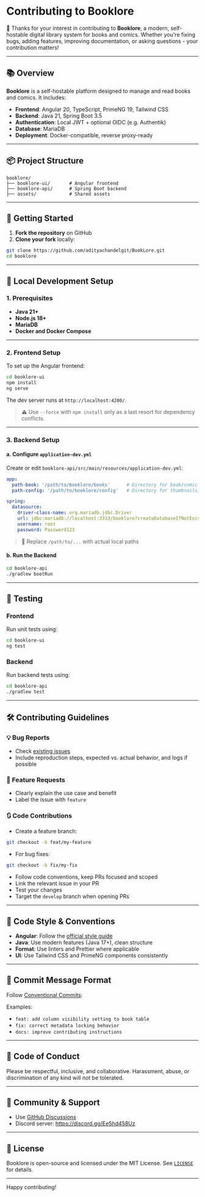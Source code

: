 # Contributing to Booklore

🎉 Thanks for your interest in contributing to **Booklore**, a modern, self-hostable digital library system for books and comics. Whether you're fixing bugs, adding features, improving documentation, or asking questions - your contribution matters!

---

## 📚 Overview

**Booklore** is a self-hostable platform designed to manage and read books and comics. It includes:

- **Frontend**: Angular 20, TypeScript, PrimeNG 19, Tailwind CSS
- **Backend**: Java 21, Spring Boot 3.5
- **Authentication**: Local JWT + optional OIDC (e.g. Authentik)
- **Database**: MariaDB
- **Deployment**: Docker-compatible, reverse proxy-ready

---

## 📦 Project Structure

```
booklore/
├── booklore-ui/       # Angular frontend
├── booklore-api/      # Spring Boot backend
├── assets/            # Shared assets
```

---

## 🚀 Getting Started

1. **Fork the repository** on GitHub
2. **Clone your fork** locally:

```bash
git clone https://github.com/adityachandelgit/BookLore.git
cd booklore
```

---

## 🧱 Local Development Setup

### 1. Prerequisites

- **Java 21+**
- **Node.js 18+**
- **MariaDB**
- **Docker and Docker Compose**

---

### 2. Frontend Setup

To set up the Angular frontend:

```bash
cd booklore-ui
npm install
ng serve
```

The dev server runs at `http://localhost:4200/`.

> ⚠️ Use `--force` with `npm install` only as a last resort for dependency conflicts.

---

### 3. Backend Setup

#### a. Configure `application-dev.yml`

Create or edit `booklore-api/src/main/resources/application-dev.yml`:

```yaml
app:
  path-book: '/path/to/booklore/books'      # Directory for book/comic files
  path-config: '/path/to/booklore/config'   # Directory for thumbnails, metadata, etc.

spring:
  datasource:
    driver-class-name: org.mariadb.jdbc.Driver
    url: jdbc:mariadb://localhost:3333/booklore?createDatabaseIfNotExist=true
    username: root
    password: Password123
```

> 🔧 Replace `/path/to/...` with actual local paths

#### b. Run the Backend

```bash
cd booklore-api
./gradlew bootRun
```

---

## 🧪 Testing

### Frontend

Run unit tests using:

```bash
cd booklore-ui
ng test
```

### Backend

Run backend tests using:

```bash
cd booklore-api
./gradlew test
```

---

## 🛠️ Contributing Guidelines

### 💡 Bug Reports

- Check [existing issues](https://github.com/adityachandelgit/BookLore/issues)
- Include reproduction steps, expected vs. actual behavior, and logs if possible

### 🌟 Feature Requests

- Clearly explain the use case and benefit
- Label the issue with `feature`

### 🔃 Code Contributions

- Create a feature branch:

```bash
git checkout -b feat/my-feature
```

- For bug fixes:

```bash
git checkout -b fix/my-fix
```

- Follow code conventions, keep PRs focused and scoped
- Link the relevant issue in your PR
- Test your changes
- Target the `develop` branch when opening PRs

---

## 🧼 Code Style & Conventions

- **Angular**: Follow the [official style guide](https://angular.io/guide/styleguide)
- **Java**: Use modern features (Java 17+), clean structure
- **Format**: Use linters and Prettier where applicable
- **UI**: Use Tailwind CSS and PrimeNG components consistently

---

## 📝 Commit Message Format

Follow [Conventional Commits](https://www.conventionalcommits.org/):

Examples:

- `feat: add column visibility setting to book table`
- `fix: correct metadata locking behavior`
- `docs: improve contributing instructions`

---

## 🙏 Code of Conduct

Please be respectful, inclusive, and collaborative. Harassment, abuse, or discrimination of any kind will not be tolerated.

---

## 💬 Community & Support

- Use [GitHub Discussions](https://github.com/adityachandelgit/BookLore/discussions)
- Discord server: https://discord.gg/Ee5hd458Uz

---

## 📄 License

Booklore is open-source and licensed under the MIT License. See [`LICENSE`](./LICENSE) for details.

---

Happy contributing!